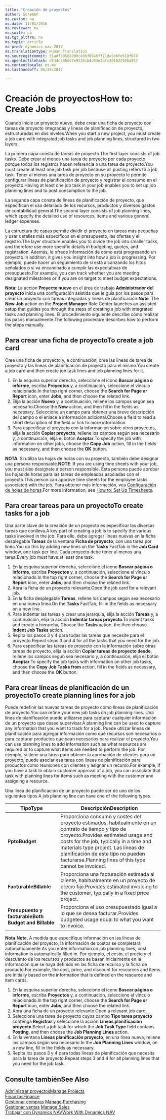 ```yaml
---
title: "Creación de proyectos"
author: SorenGP
ms.custom: na
ms.date: 11/01/2016
ms.reviewer: na
ms.suite: na
ms.tgt_pltfrm: na
ms.topic: article
ms-prod: dynamics-nav-2017
ms.translationtype: Human Translation
ms.sourcegitcommit: 51adfb3588099c496f0946ff71da5c6fe518f070
ms.openlocfilehash: df34c435d07e9526cb4d93e2bfc30162258ba957
ms.contentlocale: es-mx
ms.lasthandoff: 06/26/2017

---
```


# <a name="how-to-create-jobs"></a><span data-ttu-id="b7b00-102">Creación de proyectos</span><span class="sxs-lookup"><span data-stu-id="b7b00-102">How to: Create Jobs</span></span>
<span data-ttu-id="b7b00-103">Cuando inicie un proyecto nuevo, debe crear una ficha de proyecto con tareas de proyecto integradas y líneas de planificación de proyecto, estructuradas en dos niveles.</span><span class="sxs-lookup"><span data-stu-id="b7b00-103">When you start a new project, you must create a job card with integrated job tasks and job planning lines, structured in two layers.</span></span>  

<span data-ttu-id="b7b00-104">La primera capa consta de tareas de proyecto.</span><span class="sxs-lookup"><span data-stu-id="b7b00-104">The first layer consists of job tasks.</span></span> <span data-ttu-id="b7b00-105">Debe crear al menos una tarea de proyecto por cada proyecto porque todos los registros hacen referencia a una tarea de proyecto.</span><span class="sxs-lookup"><span data-stu-id="b7b00-105">You must create at least one job task per job because all posting refers to a job task.</span></span> <span data-ttu-id="b7b00-106">Tener al menos una tarea de proyecto en su proyecto le permite configurar líneas de planificación de proyecto y registrar el consumo en el proyecto.</span><span class="sxs-lookup"><span data-stu-id="b7b00-106">Having at least one job task in your job enables you to set up job planning lines and to post consumption to the job.</span></span>

<span data-ttu-id="b7b00-107">La segunda capa consta de líneas de planificación de proyecto, que especifican el uso detallado de los recursos, productos y diversos gastos de contabilidad general.</span><span class="sxs-lookup"><span data-stu-id="b7b00-107">The second layer consists of job planning lines, which specify the detailed use of resources, items and various general ledger expenses.</span></span>

<span data-ttu-id="b7b00-108">La estructura de capas permite dividir el proyecto en tareas más pequeñas y usar detalles más específicos en el presupuesto, las ofertas y el registro.</span><span class="sxs-lookup"><span data-stu-id="b7b00-108">The layer structure enables you to divide the job into smaller tasks, and therefore use more specific details in budgeting, quotes, and registration.</span></span> <span data-ttu-id="b7b00-109">Además, le ofrece información de cómo está progresando un proyecto.</span><span class="sxs-lookup"><span data-stu-id="b7b00-109">In addition, it gives you insight into how a job is progressing.</span></span> <span data-ttu-id="b7b00-110">Por ejemplo, puede hacer un seguimiento de si está alcanzando los hitos señalados o si va encaminado a cumplir las expectativas de presupuesto.</span><span class="sxs-lookup"><span data-stu-id="b7b00-110">For example, you can track whether you are meeting designated milestones or if you are on target to meet budget expectations.</span></span>

<span data-ttu-id="b7b00-111">**Nota**: La acción **Proyecto nuevo** en el área de trabajo **Administrador del proyecto** inicia una configuración asistida que le guía por los pasos para crear un proyecto con tareas integradas y líneas de planificación.</span><span class="sxs-lookup"><span data-stu-id="b7b00-111">**Note**: The **New Job** action on the **Project Manager** Role Center launches an assisted setup that guides you through the steps of creating a job with integrated tasks and planning lines.</span></span> <span data-ttu-id="b7b00-112">El procedimiento siguiente describe cómo realizar los pasos manualmente.</span><span class="sxs-lookup"><span data-stu-id="b7b00-112">The following procedure describes how to perform the steps manually.</span></span>

## <a name="to-create-a-job-card"></a><span data-ttu-id="b7b00-113">Para crear una ficha de proyecto</span><span class="sxs-lookup"><span data-stu-id="b7b00-113">To create a job card</span></span>
<span data-ttu-id="b7b00-114">Cree una ficha de proyecto y, a continuación, cree las líneas de tarea de proyecto y las líneas de planificación de proyecto para el mismo.</span><span class="sxs-lookup"><span data-stu-id="b7b00-114">You create a job card and then create job task lines and job planning lines for it.</span></span>

1. <span data-ttu-id="b7b00-115">En la esquina superior derecha, seleccione el icono **Buscar página o informe**, escriba **Proyectos** y, a continuación, seleccione el vínculo relacionado.</span><span class="sxs-lookup"><span data-stu-id="b7b00-115">In the top right corner, choose the **Search for Page or Report** icon, enter **Jobs**, and then choose the related link.</span></span>  
2. <span data-ttu-id="b7b00-116">Elija la acción **Nuevo** y, a continuación, rellene los campos según sea necesario.</span><span class="sxs-lookup"><span data-stu-id="b7b00-116">Choose the **New** action, and then fill in the fields as necessary.</span></span> <span data-ttu-id="b7b00-117">Seleccione un campo para obtener una breve descripción del campo o el enlace a información adicional.</span><span class="sxs-lookup"><span data-stu-id="b7b00-117">Choose a field to read a short description of the field or link to more information.</span></span>
3. <span data-ttu-id="b7b00-118">Para especificar el proyecto con la información sobre otros proyectos, elija la acción **Copiar proyecto**, rellene los campos según sea necesario y, a continuación, elija el botón **Aceptar**.</span><span class="sxs-lookup"><span data-stu-id="b7b00-118">To specify the job with information on other jobs, choose the **Copy Job** action, fill in the fields as necessary, and then choose the **OK** button.</span></span>

<span data-ttu-id="b7b00-119">**NOTA**: Si utiliza las hojas de horas con su proyecto, también debe designar una persona responsable.</span><span class="sxs-lookup"><span data-stu-id="b7b00-119">**NOTE**: If you are using time sheets with your job, you must also designate a person responsible.</span></span> <span data-ttu-id="b7b00-120">Esta persona puede aprobar las hojas de horas para las tareas de empleados asociadas con el proyecto.</span><span class="sxs-lookup"><span data-stu-id="b7b00-120">This person can approve time sheets for the employee tasks associated with the job.</span></span> <span data-ttu-id="b7b00-121">Para obtener más información, vea [Configuración de hojas de horas](projects-how-setup-time-sheets.md).</span><span class="sxs-lookup"><span data-stu-id="b7b00-121">For more information, see [How to: Set Up Timesheets](projects-how-setup-time-sheets.md).</span></span>

## <a name="to-create-tasks-for-a-job"></a><span data-ttu-id="b7b00-122">Para crear tareas para un proyecto</span><span class="sxs-lookup"><span data-stu-id="b7b00-122">To create tasks for a job</span></span>  
<span data-ttu-id="b7b00-123">Una parte clave de la creación de un proyecto es especificar las diversas tareas que conlleva.</span><span class="sxs-lookup"><span data-stu-id="b7b00-123">A key part of creating a job is to specify the various tasks involved in the job.</span></span> <span data-ttu-id="b7b00-124">Para ello, debe agregar líneas nuevas en la ficha desplegable **Tareas** de la ventana **Ficha de proyecto**, con una tarea por línea.</span><span class="sxs-lookup"><span data-stu-id="b7b00-124">You do this by adding new lines on the **Tasks** FastTab in the **Job Card** window, one task per line.</span></span> <span data-ttu-id="b7b00-125">Cada proyecto debe tener al menos una tarea.</span><span class="sxs-lookup"><span data-stu-id="b7b00-125">Every job must have at least one task.</span></span>

1. <span data-ttu-id="b7b00-126">En la esquina superior derecha, seleccione el icono **Buscar página o informe**, escriba **Proyectos** y, a continuación, seleccione el vínculo relacionado.</span><span class="sxs-lookup"><span data-stu-id="b7b00-126">In the top right corner, choose the **Search for Page or Report** icon, enter **Jobs**, and then choose the related link.</span></span>
2. <span data-ttu-id="b7b00-127">Abra la ficha de un proyecto relevante.</span><span class="sxs-lookup"><span data-stu-id="b7b00-127">Open the job card for a relevant job.</span></span>
3. <span data-ttu-id="b7b00-128">En la ficha desplegable **Tareas**, rellene los campos según sea necesario en una nueva línea.</span><span class="sxs-lookup"><span data-stu-id="b7b00-128">On the **Tasks** FastTab, fill in the fields as necessary on a new line.</span></span>
4. <span data-ttu-id="b7b00-129">Para indentar las tareas y crear una jerarquía, elija la acción **Tareas** y, a continuación, elija la acción **Indentar tareas proyecto**.</span><span class="sxs-lookup"><span data-stu-id="b7b00-129">To indent tasks and create a hierarchy, Choose the **Tasks** action, the then choose **Indent Job Tasks** action.</span></span>
5. <span data-ttu-id="b7b00-130">Repita los pasos 3 y 4 para todas las tareas que necesite para el proyecto.</span><span class="sxs-lookup"><span data-stu-id="b7b00-130">Repeat steps 3 and 4 for all the tasks that you need for the job.</span></span>
6. <span data-ttu-id="b7b00-131">Para especificar las tareas de proyecto con la información sobre otras tareas de proyecto, elija la acción **Copiar tareas de proyecto desde**, rellene los campos según sea necesario y, a continuación, elija el botón **Aceptar**.</span><span class="sxs-lookup"><span data-stu-id="b7b00-131">To specify the job tasks with information on other job tasks, choose the **Copy Job Tasks from** action, fill in the fields as necessary, and then choose the **OK** button.</span></span>

## <a name="to-create-planning-lines-for-a-job"></a><span data-ttu-id="b7b00-132">Para crear líneas de planificación de un proyecto</span><span class="sxs-lookup"><span data-stu-id="b7b00-132">To create planning lines for a job</span></span>  
<span data-ttu-id="b7b00-133">Puede redefinir las nuevas tareas de proyecto como líneas de planificación de proyecto.</span><span class="sxs-lookup"><span data-stu-id="b7b00-133">You can refine your new job tasks on job planning lines.</span></span> <span data-ttu-id="b7b00-134">Una línea de planificación puede utilizarse para capturar cualquier información de un proyecto que desee supervisar.</span><span class="sxs-lookup"><span data-stu-id="b7b00-134">A planning line can be used to capture any information that you want to track for a job.</span></span> <span data-ttu-id="b7b00-135">Puede utilizar líneas de planificación para agregar información como qué recursos son necesarios o para capturar productos que sean necesarios para realizar el proyecto.</span><span class="sxs-lookup"><span data-stu-id="b7b00-135">You can use planning lines to add information such as what resources are required or to capture what items are needed to perform the job.</span></span> <span data-ttu-id="b7b00-136">Por ejemplo, si tiene una tarea para obtener la aprobación de clientes para un proyecto, puede asociar esa tarea con líneas de planificación para productos como reuniones con clientes y asignar un recurso.</span><span class="sxs-lookup"><span data-stu-id="b7b00-136">For example, if you have a task to obtain customer approval of a job, you can associate that task with planning lines for items such as meeting with the customer and assigning a resource.</span></span>  

<span data-ttu-id="b7b00-137">Una línea de planificación de un proyecto puede ser de uno de los siguientes tipos.</span><span class="sxs-lookup"><span data-stu-id="b7b00-137">A job planning line can have one of the following types.</span></span>  

|<span data-ttu-id="b7b00-138">Tipo</span><span class="sxs-lookup"><span data-stu-id="b7b00-138">Type</span></span>|<span data-ttu-id="b7b00-139">Descripción</span><span class="sxs-lookup"><span data-stu-id="b7b00-139">Description</span></span>|
|----|-----------|
|<span data-ttu-id="b7b00-140">**Ppto**</span><span class="sxs-lookup"><span data-stu-id="b7b00-140">**Budget**</span></span>|<span data-ttu-id="b7b00-141">Proporciona consumo y costes del proyecto estimados, habitualmente en un contrato de tiempo y tipo de proyecto.</span><span class="sxs-lookup"><span data-stu-id="b7b00-141">Provides estimated usage and costs for the job, typically in a time and materials type project.</span></span> <span data-ttu-id="b7b00-142">Las líneas de planificación de este tipo no pueden facturarse.</span><span class="sxs-lookup"><span data-stu-id="b7b00-142">Planning lines of this type cannot be invoiced.</span></span>|
|<span data-ttu-id="b7b00-143">**Facturable**</span><span class="sxs-lookup"><span data-stu-id="b7b00-143">**Billable**</span></span>|<span data-ttu-id="b7b00-144">Proporciona una facturación estimada al cliente, habitualmente en un proyecto de precio fijo.</span><span class="sxs-lookup"><span data-stu-id="b7b00-144">Provides estimated invoicing to the customer, typically in a fixed price project.</span></span>|
|<span data-ttu-id="b7b00-145">**Presupuesto y facturable**</span><span class="sxs-lookup"><span data-stu-id="b7b00-145">**Both Budget and Billable**</span></span>|<span data-ttu-id="b7b00-146">Proporciona el uso presupuestado igual a lo que se desea facturar.</span><span class="sxs-lookup"><span data-stu-id="b7b00-146">Provides budgeted usage equal to what you want to invoice.</span></span>|  

<span data-ttu-id="b7b00-147">**Nota**.</span><span class="sxs-lookup"><span data-stu-id="b7b00-147">**Note**.</span></span> <span data-ttu-id="b7b00-148">A medida que especifique información en las líneas de planificación del proyecto, la información de costos se completará automáticamente.</span><span class="sxs-lookup"><span data-stu-id="b7b00-148">As you enter information on job planning lines, cost information is automatically filled in.</span></span> <span data-ttu-id="b7b00-149">Por ejemplo, el costo, el precio y el descuento de los recursos y productos se basan inicialmente en la información que se haya definido en las ficha de recurso y la ficha de producto.</span><span class="sxs-lookup"><span data-stu-id="b7b00-149">For example, the cost, price, and discount for resources and items are initially based on the information that is defined on the resource and item cards.</span></span>

1. <span data-ttu-id="b7b00-150">En la esquina superior derecha, seleccione el icono **Buscar página o informe**, escriba **Proyectos** y, a continuación, seleccione el vínculo relacionado.</span><span class="sxs-lookup"><span data-stu-id="b7b00-150">In the top right corner, choose the **Search for Page or Report** icon, enter **Jobs**, and then choose the related link.</span></span>
2. <span data-ttu-id="b7b00-151">Abra una ficha de un proyecto relevante.</span><span class="sxs-lookup"><span data-stu-id="b7b00-151">Open a relevant job card.</span></span>
3. <span data-ttu-id="b7b00-152">Seleccione una tarea de proyecto cuyos campo **Tipo tarea proyecto** contenga **Registrar** y seleccione la acción **Líneas planificación proyecto**.</span><span class="sxs-lookup"><span data-stu-id="b7b00-152">Select a job task for which the **Job Task Type** field contains **Posting**, and then choose the **Job Planning Lines** action.</span></span>  
4. <span data-ttu-id="b7b00-153">En la ventana **Líneas planificación proyecto**, en una línea nueva, rellene los campos según sea necesario.</span><span class="sxs-lookup"><span data-stu-id="b7b00-153">In the **Job Planning Lines** window, on a new line, fill in the fields as necessary.</span></span>
5. <span data-ttu-id="b7b00-154">Repita los pasos 3 y 4 para todas líneas de planificación que necesita para la tarea de proyecto.</span><span class="sxs-lookup"><span data-stu-id="b7b00-154">Repeat steps 3 and 4 for all planning lines that you need for the job task.</span></span>

## <a name="see-also"></a><span data-ttu-id="b7b00-155">Consulte también</span><span class="sxs-lookup"><span data-stu-id="b7b00-155">See Also</span></span>
[<span data-ttu-id="b7b00-156">Administrar proyectos</span><span class="sxs-lookup"><span data-stu-id="b7b00-156">Manage Projects</span></span>](projects-manage-projects.md)  
[<span data-ttu-id="b7b00-157">Finanzas</span><span class="sxs-lookup"><span data-stu-id="b7b00-157">Finance</span></span>](finance-setup.md)  
<span data-ttu-id="b7b00-158">[Gestionar compras](purchasing-manage-purchasing.md)       </span><span class="sxs-lookup"><span data-stu-id="b7b00-158">[Manage Purchasing](purchasing-manage-purchasing.md)       </span></span>  
<span data-ttu-id="b7b00-159">[Gestionar ventas](sales-manage-sales.md)    </span><span class="sxs-lookup"><span data-stu-id="b7b00-159">[Manage Sales](sales-manage-sales.md)    </span></span>  
[<span data-ttu-id="b7b00-160">Trabajar con Dynamics NAV</span><span class="sxs-lookup"><span data-stu-id="b7b00-160">Work With Dynamics NAV</span></span>](ui-work-product.md)  

